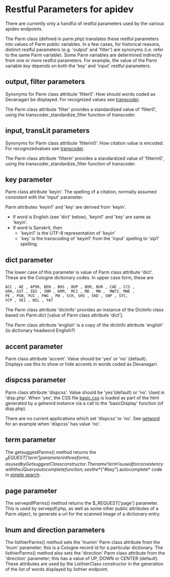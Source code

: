 # Restful Parameters for apidev

There are currently only a handful of restful parameters used by the various apidev endpoints.
 
The Parm class (defined in parm.php) translates these restful parameters into values of Parm public variables.
In a few cases, for historical reasons, distinct restful parameters  (e.g. 'output' and 'filter') are synonyms (i.e. refer to the same Parm variable).
Some Parm variables are determined indirectly from one or more restful parameters. For example, the value of the Parm variable *key* depends on both the 'key' and 'input' restful parameters.


## output, filter parameters
Synonyms for Parm class attribute 'filter0'.  How should words coded as Devanagari be displayed. For recognized
values see [transcoder](transcoder.md).

The Parm class attribute 'filter' provides a standardized value of 'filter0', using the transcoder_standardize_filter function of transcoder.


## input, transLit parameters
Synonyms for Parm class attribute 'filterin0'.  How citation value is encoded. For recognizedvalues see [transcoder](transcoder.md).

The Parm class attribute 'filterin' provides a standardized value of 'filterin0', using the transcoder_standardize_filter function of transcoder.

## key parameter
Parm class attribute 'keyin'.  The spelling of a citation, normally assumed consistent with the 'input' parameter.

Parm attributes 'keyin1' and 'key' are derived from 'keyin'.
  * If word is English (see 'dict' below), 'keyin1' and 'key' are same as 'keyin'.
  * If word is Sanskrit, then
    * 'keyin1' is the UTF-8 representation of 'keyin' 
    * 'key' is the transcoding of 'keyin1' from the 'input' spelling to 'slp1' spelling.

## dict parameter
The lower case of this parameter is value of Parm class attribute 'dict'. These are the Cologne dictionary codes.
In upper case form, these are  
```
ACC , AE , AP90, BEN , BHS , BOP , BOR, BUR , CAE , CCS , 
GRA, GST , IEG , INM , KRM,  MCI , MD , MW ,  MW72, MWE ,
PE , PGN, PUI , PWG , PW , SCH, SHS , SKD , SNP , STC,
VCP , VEI , WIL , YAT
```

The Parm class attribute 'dictinfo' provides an instance of the Dictinfo class based on Parm.dict [value of Parm class attribute 'dict'].  

The Parm class attribute 'english' is a copy of the dictinfo attribute 'english'  (is dictionary headword English?)

## accent parameter
Parm class attribute 'accent'.  Value should be 'yes' or 'no' (default).  Displays use this to show or hide accents in words coded as Devanagari.

## dispcss parameter
Parm class attribute 'dispcss'.  Value should be 'yes'(default) or 'no'. Used in 'disp.php'.  When 'yes', 
the CSS file [basic.css](../css/basic.css) is loaded as part of the html generated by a getword instance via a call to the 'basicDisplay' function (of disp.php).

There are no current applications which set 'dispcss' to 'no'. See [getword](getword.md) for an example when 'dispcss' has value 'no'.

## term parameter
The getsuggestParms() method returns the  $_REQUEST['term'] parameter in three forms, as used by GetsuggestClass constructor.  The name 'term' is used for consistency with the JQuery autocomplete function; see the *$("#key").autocomplete* code in [simple search](../simple-search/v1.0/list-0.2s.html).  

## page parameter
The servepdfParms() method returns the $_REQUEST['page'] parameter.  This is used by servepdf.php, as well as some other public attributes of a Parm object, to generate a url for the scanned image of a dictionary entry.

## lnum and direction parameters
The listhierParms() method sets the 'lnumin' Parm class attribute from the 'lnum' parameter; this is a Cologne record id for a particular dictionary.  The listhierParms() method also sets the 'direction' Parm class attribute from the 'direction' parameter;  this has a value of UP, DOWN or CENTER (default).  These attributes are used by the ListhierClass constructor in the generation of the list of words displayed by listhier endpoint.

